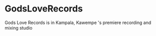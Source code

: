 # GodsLoveRecords
 Gods Love Records is in Kampala, Kawempe 's premiere recording and mixing studio
